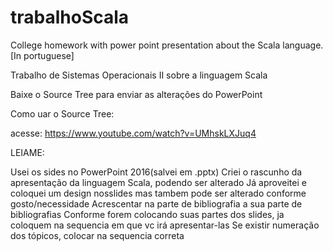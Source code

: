 # trabalhoScala
College homework with power point presentation about the Scala language. [In portuguese]

Trabalho de Sistemas Operacionais II sobre a linguagem Scala

Baixe o Source Tree para enviar as alterações do PowerPoint

Como uar o Source Tree:

acesse: https://www.youtube.com/watch?v=UMhskLXJuq4



LEIAME:

Usei os sides no PowerPoint 2016(salvei em .pptx)
Criei o rascunho da apresentação da linguagem Scala, podendo ser alterado
Já aproveitei e coloquei um design nosslides mas tambem pode ser alterado conforme gosto/necessidade
Acrescentar na parte de bibliografia a sua parte de bibliografias
Conforme forem colocando suas partes dos slides, ja coloquem na sequencia em que vc irá apresentar-las
Se existir numeração dos tópicos, colocar na sequencia correta
